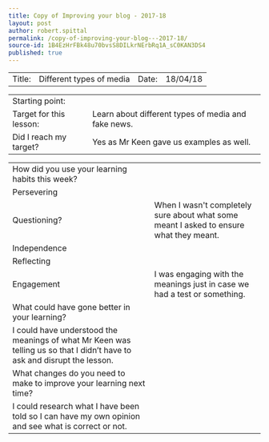 ```yaml
---
title: Copy of Improving your blog - 2017-18
layout: post
author: robert.spittal
permalink: /copy-of-improving-your-blog---2017-18/
source-id: 1B4EzHrFBk48u70bvsS8DILkrNErbRq1A_sC0KAN3DS4
published: true
---
```

<table>
  <tr>
    <td>Title:</td>
    <td>Different types of media</td>
    <td>Date:</td>
    <td>18/04/18</td>
  </tr>
</table>


<table>
  <tr>
    <td>Starting point:</td>
    <td></td>
  </tr>
  <tr>
    <td>Target for this lesson:</td>
    <td>Learn about different types of media and fake news.</td>
  </tr>
  <tr>
    <td>Did I reach my target? </td>
    <td>Yes as Mr Keen gave us examples as well.</td>
  </tr>
</table>


<table>
  <tr>
    <td>How did you use your learning habits this week?</td>
    <td></td>
  </tr>
  <tr>
    <td>Persevering</td>
    <td></td>
  </tr>
  <tr>
    <td>Questioning?</td>
    <td>When I wasn't completely sure about what some meant I asked to ensure what they meant.</td>
  </tr>
  <tr>
    <td>Independence</td>
    <td></td>
  </tr>
  <tr>
    <td>Reflecting</td>
    <td></td>
  </tr>
  <tr>
    <td>Engagement</td>
    <td>I was engaging with the meanings just in case we had a test or something.</td>
  </tr>
  <tr>
    <td>What could have gone better in your learning?</td>
    <td></td>
  </tr>
  <tr>
    <td>I could have understood the meanings of what Mr Keen was telling us so that I didn’t have to ask and disrupt the lesson.</td>
    <td></td>
  </tr>
  <tr>
    <td>What changes do you need to make to improve your learning next time?</td>
    <td></td>
  </tr>
  <tr>
    <td>I could research what I have been told so I can have my own opinion and see what is correct or not. </td>
    <td></td>
  </tr>
</table>


